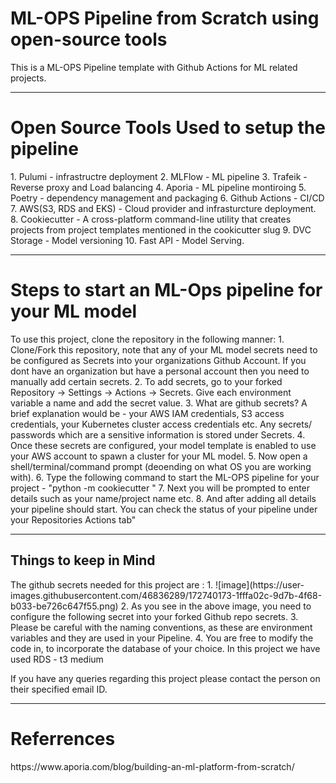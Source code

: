 # ML-OPS Pipeline from Scratch using open-source tools 
This is a ML-OPS Pipeline template with Github Actions for ML related projects.

<hr>
<h1> Open Source Tools Used to setup the pipeline </h1>
1. Pulumi - infrastructre deployment
2. MLFlow - ML pipeline
3. Trafeik - Reverse proxy and Load balancing
4. Aporia - ML pipeline montiroing
5. Poetry - dependency management and packaging
6. Github Actions - CI/CD
7. AWS(S3, RDS and EKS) - Cloud provider and infrasturcture deployment.
8. Cookiecutter - A cross-platform command-line utility that creates projects from project templates mentioned in the cookicutter slug
9. DVC Storage - Model versioning
10. Fast API - Model Serving.

<hr>
<h1>Steps to start an ML-Ops pipeline for your ML model</h1>
To use this project, clone the repository in the following manner:
1. Clone/Fork this repository, note that any of your ML model secrets need to be configured as Secrets into your organizations Github Account. If you dont have an 
organization but have a personal account then you need to manually add certain secrets. 
2. To add secrets, go to your forked Repository -> Settings -> Actions -> Secrets. Give each environment variable a name and add the secret value.
3. What are github secrets? A brief explanation would be - your AWS IAM credentials, S3 access credentials, your Kubernetes cluster access credentials etc.
Any secrets/ passwords which are a sensitive information is stored under Secrets.
4. Once these secrets are configured, your model template is enabled to use your AWS account to spawn a cluster for your ML model.
5. Now open a shell/terminal/command prompt (deoending on what OS you are working with).
6. Type the following command to start the ML-OPS pipeline for your project - "python -m cookiecutter <github-url-of-this-model-template-repository-forked-to-your-account/model-template>"
7. Next you will be prompted to enter details such as your name/project name etc.
8. And after adding all details your pipeline should start. You can check the status of your pipeline under your Repositories Actions tab"

<hr>
<h2> Things to keep in Mind </h1>
The github secrets needed for this project are :
1. ![image](https://user-images.githubusercontent.com/46836289/172740173-1fffa02c-9d7b-4f68-b033-be726c647f55.png)
2. As you see in the above image, you need to configure the following secret into your forked Github repo secrets. 
3. Please be careful with the naming conventions, as these are environment variables and they are used in your Pipeline.
4. You are free to modify the code in, to incorporate the database of your choice. In this project we have used RDS - t3 medium

If you have any queries regarding this project please contact the person on their specified email ID.

<hr> 
<h1> Referrences </h1>
https://www.aporia.com/blog/building-an-ml-platform-from-scratch/
